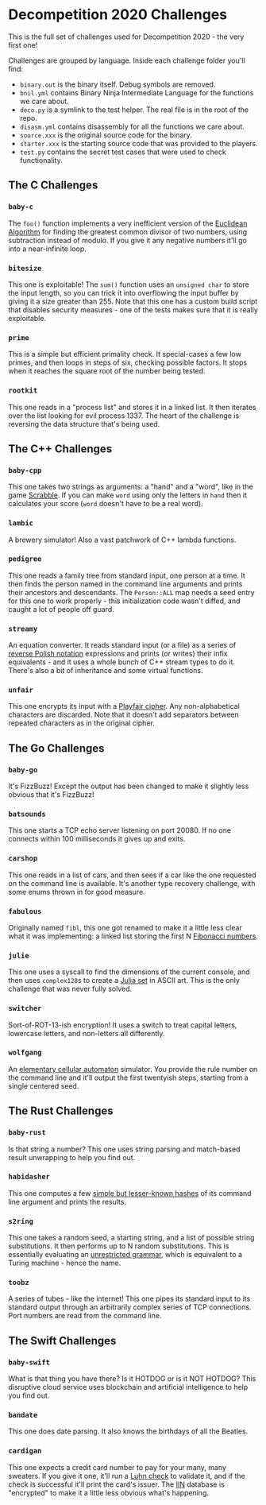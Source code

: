 # Decompetition 2020 Challenges

This is the full set of challenges used for Decompetition 2020 - the very first one!

Challenges are grouped by language.  Inside each challenge folder you'll find:

- `binary.out` is the binary itself.  Debug symbols are removed.
- `bnil.yml` contains Binary Ninja Intermediate Language for the functions we care about.
- `deco.py` is a symlink to the test helper.  The real file is in the root of the repo.
- `disasm.yml` contains disassembly for all the functions we care about.
- `source.xxx` is the original source code for the binary.
- `starter.xxx` is the starting source code that was provided to the players.
- `test.py` contains the secret test cases that were used to check functionality.


## The C Challenges

### `baby-c`

The `foo()` function implements a very inefficient version of the [Euclidean
Algorithm](https://en.wikipedia.org/wiki/Euclidean_algorithm) for finding the
greatest common divisor of two numbers, using subtraction instead of modulo.
If you give it any negative numbers it'll go into a near-infinite loop.

### `bitesize`

This one is exploitable! The `sum()` function uses an `unsigned char` to store
the input length, so you can trick it into overflowing the input buffer by
giving it a size greater than 255.  Note that this one has a custom build script
that disables security measures - one of the tests makes sure that it is really
exploitable.

### `prime`

This is a simple but efficient primality check.  It special-cases a few low
primes, and then loops in steps of six, checking possible factors.  It stops
when it reaches the square root of the number being tested.

### `rootkit`

This one reads in a "process list" and stores it in a linked list.  It then
iterates over the list looking for evil process 1337.  The heart of the
challenge is reversing the data structure that's being used.


## The C++ Challenges

### `baby-cpp`

This one takes two strings as arguments: a "hand" and a "word", like in the
game [Scrabble](https://en.wikipedia.org/wiki/Scrabble).  If you can make `word`
using only the letters in `hand` then it calculates your score (`word` doesn't
have to be a real word).

### `lambic`

A brewery simulator!  Also a vast patchwork of C++ lambda functions.

### `pedigree`

This one reads a family tree from standard input, one person at a time.  It then
finds the person named in the command line arguments and prints their ancestors
and descendants.  The `Person::ALL` map needs a seed entry for this one to work
properly - this initialization code wasn't diffed, and caught a lot of people
off guard.

### `streamy`

An equation converter.  It reads standard input (or a file) as a series of
[reverse Polish notation](https://en.wikipedia.org/wiki/Reverse_Polish_notation)
expressions and prints (or writes) their infix equivalents - and it uses a
whole bunch of C++ stream types to do it.  There's also a bit of inheritance
and some virtual functions.

### `unfair`

This one encrypts its input with a [Playfair cipher](https://en.wikipedia.org/wiki/Playfair_cipher).
Any non-alphabetical characters are discarded.  Note that it doesn't add
separators between repeated characters as in the original cipher.


## The Go Challenges

### `baby-go`

It's FizzBuzz!  Except the output has been changed to make it slightly less
obvious that it's FizzBuzz!

### `batsounds`

This one starts a TCP echo server listening on port 20080. If no one connects
within 100 milliseconds it gives up and exits.

### `carshop`

This one reads in a list of cars, and then sees if a car like the one requested
on the command line is available.  It's another type recovery challenge, with
some enums thrown in for good measure.

### `fabulous`

Originally named `fibl`, this one got renamed to make it a little less clear
what it was implementing: a linked list storing the first N [Fibonacci
numbers](https://en.wikipedia.org/wiki/Fibonacci_number).

### `julie`

This one uses a syscall to find the dimensions of the current console, and then
uses `complex128`s to create a [Julia set](https://en.wikipedia.org/wiki/Julia_set)
in ASCII art.  This is the only challenge that was never fully solved.

### `switcher`

Sort-of-ROT-13-ish encryption!  It uses a switch to treat capital letters,
lowercase letters, and non-letters all differently.

### `wolfgang`

An [elementary cellular automaton](https://mathworld.wolfram.com/ElementaryCellularAutomaton.html)
simulator.  You provide the rule number on the command line and it'll output
the first twentyish steps, starting from a single centered seed.


## The Rust Challenges

### `baby-rust`

Is that string a number?  This one uses string parsing and match-based result
unwrapping to help you find out.

### `habidasher`

This one computes a few [simple but lesser-known hashes](http://www.cse.yorku.ca/~oz/hash.html)
of its command line argument and prints the results.

### `s2ring`

This one takes a random seed, a starting string, and a list of possible
string substitutions.  It then performs up to N random substitutions.  This is
essentially evaluating an [unrestricted grammar](https://en.wikipedia.org/wiki/Unrestricted_grammar),
which is equivalent to a Turing machine - hence the name.

### `toobz`

A series of tubes - like the internet!  This one pipes its standard input to its
standard output through an arbitrarily complex series of TCP connections.  Port
numbers are read from the command line.


## The Swift Challenges

### `baby-swift`

What is that thing you have there?  Is it HOTDOG or is it NOT HOTDOG?  This
disruptive cloud service uses blockchain and artificial intelligence to help
you find out.

### `bandate`

This one does date parsing.  It also knows the birthdays of all the Beatles.

### `cardigan`

This one expects a credit card number to pay for your many, many sweaters.  If
you give it one, it'll run a [Luhn check](https://en.wikipedia.org/wiki/Luhn_algorithm)
to validate it, and if the check is successful it'll print the card's issuer.
The [IIN](https://en.wikipedia.org/wiki/Payment_card_number#Issuer_identification_number_%40IIN%41)
database is "encrypted" to make it a little less obvious what's happening.
